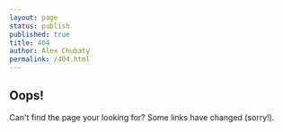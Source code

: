 ```yaml
---
layout: page
status: publish
published: true
title: 404
author: Alex Chubaty
permalink: /404.html
---
```


## Oops!

Can't find the page your looking for? Some links have changed (sorry!).

